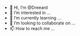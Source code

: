 - 👋 Hi, I’m @Dreeard
- 👀 I’m interested in ...
- 🌱 I’m currently learning ...
- 💞️ I’m looking to collaborate on ...
- 📫 How to reach me ...

<!---
Dreeard/Dreeard is a ✨ special ✨ repository because its `README.md` (this file) appears on your GitHub profile.
You can click the Preview link to take a look at your changes.
--->
